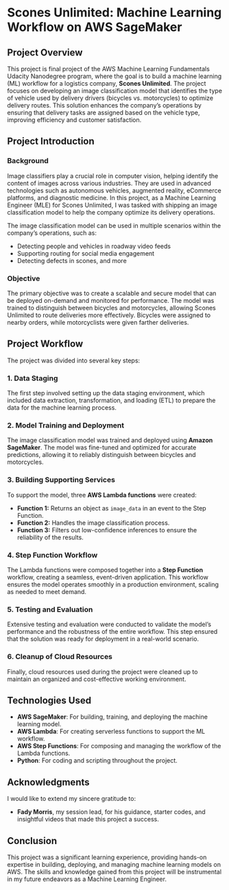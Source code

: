 # Scones Unlimited: Machine Learning Workflow on AWS SageMaker

## Project Overview

This project is final project of the AWS Machine Learning Fundamentals Udacity Nanodegree program, where the goal is to build a machine learning (ML) workflow for a logistics company, **Scones Unlimited**. The project focuses on developing an image classification model that identifies the type of vehicle used by delivery drivers (bicycles vs. motorcycles) to optimize delivery routes. This solution enhances the company’s operations by ensuring that delivery tasks are assigned based on the vehicle type, improving efficiency and customer satisfaction.

## Project Introduction

### Background

Image classifiers play a crucial role in computer vision, helping identify the content of images across various industries. They are used in advanced technologies such as autonomous vehicles, augmented reality, eCommerce platforms, and diagnostic medicine. In this project, as a Machine Learning Engineer (MLE) for Scones Unlimited, I was tasked with shipping an image classification model to help the company optimize its delivery operations.

The image classification model can be used in multiple scenarios within the company’s operations, such as:

- Detecting people and vehicles in roadway video feeds
- Supporting routing for social media engagement
- Detecting defects in scones, and more

### Objective

The primary objective was to create a scalable and secure model that can be deployed on-demand and monitored for performance. The model was trained to distinguish between bicycles and motorcycles, allowing Scones Unlimited to route deliveries more effectively. Bicycles were assigned to nearby orders, while motorcyclists were given farther deliveries.

## Project Workflow

The project was divided into several key steps:

### 1. Data Staging

The first step involved setting up the data staging environment, which included data extraction, transformation, and loading (ETL) to prepare the data for the machine learning process.

### 2. Model Training and Deployment

The image classification model was trained and deployed using **Amazon SageMaker**. The model was fine-tuned and optimized for accurate predictions, allowing it to reliably distinguish between bicycles and motorcycles.

### 3. Building Supporting Services

To support the model, three **AWS Lambda functions** were created:

- **Function 1:** Returns an object as `image_data` in an event to the Step Function.
- **Function 2:** Handles the image classification process.
- **Function 3:** Filters out low-confidence inferences to ensure the reliability of the results.

### 4. Step Function Workflow

The Lambda functions were composed together into a **Step Function** workflow, creating a seamless, event-driven application. This workflow ensures the model operates smoothly in a production environment, scaling as needed to meet demand.

### 5. Testing and Evaluation

Extensive testing and evaluation were conducted to validate the model’s performance and the robustness of the entire workflow. This step ensured that the solution was ready for deployment in a real-world scenario.

### 6. Cleanup of Cloud Resources

Finally, cloud resources used during the project were cleaned up to maintain an organized and cost-effective working environment.

## Technologies Used

- **AWS SageMaker**: For building, training, and deploying the machine learning model.
- **AWS Lambda**: For creating serverless functions to support the ML workflow.
- **AWS Step Functions**: For composing and managing the workflow of the Lambda functions.
- **Python**: For coding and scripting throughout the project.

## Acknowledgments

I would like to extend my sincere gratitude to:

- **Fady Morris**, my session lead, for his guidance, starter codes, and insightful videos that made this project a success.

## Conclusion

This project was a significant learning experience, providing hands-on expertise in building, deploying, and managing machine learning models on AWS. The skills and knowledge gained from this project will be instrumental in my future endeavors as a Machine Learning Engineer.

